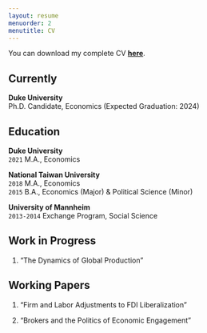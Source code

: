 ```yaml
---
layout: resume
menuorder: 2
menutitle: CV
---
```



You can download my complete CV <a href="https://sungjuwu.github.io/CV_sungjuwu.pdf" target="_blank"><b>here</b></a>.

## Currently

__Duke University__\
Ph.D. Candidate, Economics (Expected Graduation: 2024)

## Education
__Duke University__\
`2021`
M.A., Economics

__National Taiwan University__\
`2018`
M.A., Economics\
`2015`
B.A., Economics (Major) & Political Science (Minor)

__University of Mannheim__\
`2013-2014`
Exchange Program, Social Science

## Work in Progress

1. “The Dynamics of Global Production”

## Working Papers

1. “Firm and Labor Adjustments to FDI Liberalization”

2. “Brokers and the Politics of Economic Engagement”



<!-- ### Footer

Last updated: April 2022 -->


